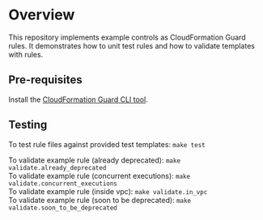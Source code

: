 # Overview
This repository implements example controls as CloudFormation Guard rules. It demonstrates how to unit test rules and how to validate templates with rules.

## Pre-requisites
Install the [CloudFormation Guard CLI tool](https://docs.aws.amazon.com/cfn-guard/latest/ug/setting-up.html).

## Testing
To test rule files against provided test templates: `make test`

To validate example rule (already deprecated): `make validate.already_deprecated`  
To validate example rule (concurrent executions): `make validate.concurrent_executions`  
To validate example rule (inside vpc): `make validate.in_vpc`  
To validate example rule (soon to be deprecated): `make validate.soon_to_be_deprecated`
